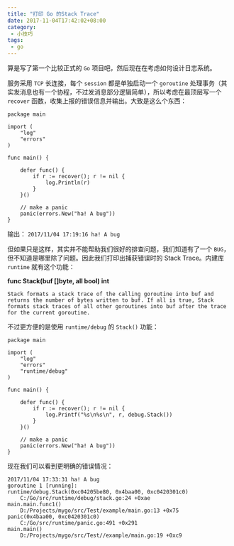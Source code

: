 ```yaml
---
title: "打印 Go 的Stack Trace"
date: 2017-11-04T17:42:02+08:00
category: 
 - 小技巧
tags: 
 - go
---
```



算是写了第一个比较正式的 `Go` 项目吧，然后现在在考虑如何设计日志系统。

服务采用 `TCP` 长连接，每个 `session` 都是单独启动一个 `goroutine` 处理事务（其实发消息也有一个协程，不过发消息部分逻辑简单），所以考虑在最顶层写一个 `recover` 函数，收集上报的错误信息并输出。大致是这么个东西：

    package main
    
    import (
    	"log"
    	"errors"
    )
    
    func main() {
    
    	defer func() {
    		if r := recover(); r != nil {
    			log.Println(r)
    		}
    	}()
    
    	// make a panic
    	panic(errors.New("ha! A bug"))
    }
    
输出： `2017/11/04 17:19:16 ha! A bug`

但如果只是这样，其实并不能帮助我们很好的排查问题，我们知道有了一个 `BUG`，但不知道是哪里除了问题。因此我们打印出捕获错误时的 Stack Trace。内建库 `runtime` 就有这个功能：

**func Stack(buf []byte, all bool) int**

	Stack formats a stack trace of the calling goroutine into buf and returns the number of bytes written to buf. If all is true, Stack formats stack traces of all other goroutines into buf after the trace for the current goroutine.

不过更方便的是使用 `runtime/debug` 的 `Stack()` 功能：

	package main
	
	import (
		"log"
		"errors"
		"runtime/debug"
	)
	
	func main() {
	
		defer func() {
			if r := recover(); r != nil {
				log.Printf("%s\n%s\n", r, debug.Stack())
			}
		}()
	
		// make a panic
		panic(errors.New("ha! A bug"))
	}

现在我们可以看到更明确的错误情况：

	2017/11/04 17:33:31 ha! A bug
	goroutine 1 [running]:
	runtime/debug.Stack(0xc04205be80, 0x4baa00, 0xc0420301c0)
		C:/Go/src/runtime/debug/stack.go:24 +0xae
	main.main.func1()
		D:/Projects/mygo/src/Test/example/main.go:13 +0x75
	panic(0x4baa00, 0xc0420301c0)
		C:/Go/src/runtime/panic.go:491 +0x291
	main.main()
		D:/Projects/mygo/src/Test//example/main.go:19 +0xc9